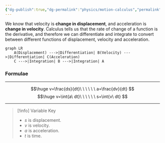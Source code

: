 ```yaml
---
{"dg-publish":true,"dg-permalink":"physics/motion-calculus","permalink":"/physics/motion-calculus/"}
---
```



We know that velocity is **change in displacement**, and acceleration is **change in velocity**. Calculus tells us that the rate of change of a function is the derivative, and therefore we can differentiate and integrate to convert between different functions of displacement, velocity and acceleration.

```mermaid
graph LR
	A(Displacement) --->|Differentiation| B(Velocity) --->|Differentiation| C(Acceleration)
	C --->|Integration| B --->|Integration| A
```

### Formulae

---

$$\huge
v=\frac{ds}{dt}\ \ \ \ \ \ a=\frac{dv}{dt}
$$
$$\huge
v=\int{a\ dt}\ \ \ \ \ \ s=\int{v\ dt}
$$

---

> [!info] Variable Key
> 
> - $s$ is displacement.
> - $v$ is velocity.
> - $a$ is acceleration.
> - $t$ is time.

